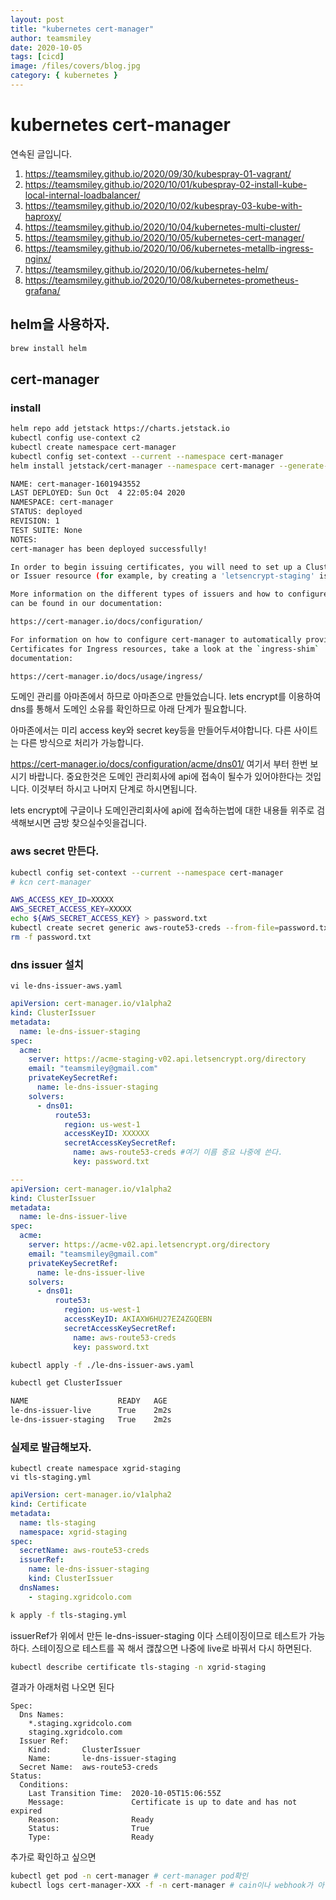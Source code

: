 ```yaml
---
layout: post
title: "kubernetes cert-manager"
author: teamsmiley
date: 2020-10-05
tags: [cicd]
image: /files/covers/blog.jpg
category: { kubernetes }
---
```


# kubernetes cert-manager

연속된 글입니다.

1. <https://teamsmiley.github.io/2020/09/30/kubespray-01-vagrant/>
1. <https://teamsmiley.github.io/2020/10/01/kubespray-02-install-kube-local-internal-loadbalancer/>
1. <https://teamsmiley.github.io/2020/10/02/kubespray-03-kube-with-haproxy/>
1. <https://teamsmiley.github.io/2020/10/04/kubernetes-multi-cluster/>
1. <https://teamsmiley.github.io/2020/10/05/kubernetes-cert-manager/>
1. <https://teamsmiley.github.io/2020/10/06/kubernetes-metallb-ingress-nginx/>
1. <https://teamsmiley.github.io/2020/10/06/kubernetes-helm/>
1. <https://teamsmiley.github.io/2020/10/08/kubernetes-prometheus-grafana/>

## helm을 사용하자.

```bash
brew install helm
```

## cert-manager

### install

```bash
helm repo add jetstack https://charts.jetstack.io
kubectl config use-context c2
kubectl create namespace cert-manager
kubectl config set-context --current --namespace cert-manager
helm install jetstack/cert-manager --namespace cert-manager --generate-name --set installCRDs=true
```

```bash
NAME: cert-manager-1601943552
LAST DEPLOYED: Sun Oct  4 22:05:04 2020
NAMESPACE: cert-manager
STATUS: deployed
REVISION: 1
TEST SUITE: None
NOTES:
cert-manager has been deployed successfully!

In order to begin issuing certificates, you will need to set up a ClusterIssuer
or Issuer resource (for example, by creating a 'letsencrypt-staging' issuer).

More information on the different types of issuers and how to configure them
can be found in our documentation:

https://cert-manager.io/docs/configuration/

For information on how to configure cert-manager to automatically provision
Certificates for Ingress resources, take a look at the `ingress-shim`
documentation:

https://cert-manager.io/docs/usage/ingress/
```

도메인 관리를 아마존에서 하므로 아마존으로 만들었습니다. lets encrypt를 이용하여 dns를 통해서 도메인 소유를 확인하므로 아래 단계가 필요합니다.

아마존에서는 미리 access key와 secret key등을 만들어두셔야합니다. 다른 사이트는 다른 방식으로 처리가 가능합니다.

https://cert-manager.io/docs/configuration/acme/dns01/ 여기서 부터 한번 보시기 바랍니다. 중요한것은 도메인 관리회사에 api에 접속이 될수가 있어야한다는 것입니다. 이것부터 하시고 나머지 단계로 하시면됩니다.

lets encrypt에 구글이나 도메인관리회사에 api에 접속하는법에 대한 내용들 위주로 검색해보시면 금방 찾으실수잇을겁니다.

### aws secret 만든다.

```bash
kubectl config set-context --current --namespace cert-manager
# kcn cert-manager
```

```bash
AWS_ACCESS_KEY_ID=XXXXX
AWS_SECRET_ACCESS_KEY=XXXXX
echo ${AWS_SECRET_ACCESS_KEY} > password.txt
kubectl create secret generic aws-route53-creds --from-file=password.txt -n cert-manager
rm -f password.txt
```

### dns issuer 설치

```
vi le-dns-issuer-aws.yaml
```

```yml
apiVersion: cert-manager.io/v1alpha2
kind: ClusterIssuer
metadata:
  name: le-dns-issuer-staging
spec:
  acme:
    server: https://acme-staging-v02.api.letsencrypt.org/directory
    email: "teamsmiley@gmail.com"
    privateKeySecretRef:
      name: le-dns-issuer-staging
    solvers:
      - dns01:
          route53:
            region: us-west-1
            accessKeyID: XXXXXX
            secretAccessKeySecretRef:
              name: aws-route53-creds #여기 이름 중요 나중에 쓴다.
              key: password.txt

---
apiVersion: cert-manager.io/v1alpha2
kind: ClusterIssuer
metadata:
  name: le-dns-issuer-live
spec:
  acme:
    server: https://acme-v02.api.letsencrypt.org/directory
    email: "teamsmiley@gmail.com"
    privateKeySecretRef:
      name: le-dns-issuer-live
    solvers:
      - dns01:
          route53:
            region: us-west-1
            accessKeyID: AKIAXW6HU27EZ4ZGQEBN
            secretAccessKeySecretRef:
              name: aws-route53-creds
              key: password.txt
```

```bash
kubectl apply -f ./le-dns-issuer-aws.yaml

kubectl get ClusterIssuer

NAME                    READY   AGE
le-dns-issuer-live      True    2m2s
le-dns-issuer-staging   True    2m2s
```

### 실제로 발급해보자.

```
kubectl create namespace xgrid-staging
vi tls-staging.yml
```

```yml
apiVersion: cert-manager.io/v1alpha2
kind: Certificate
metadata:
  name: tls-staging
  namespace: xgrid-staging
spec:
  secretName: aws-route53-creds
  issuerRef:
    name: le-dns-issuer-staging
    kind: ClusterIssuer
  dnsNames:
    - staging.xgridcolo.com
```

```bash
k apply -f tls-staging.yml
```

issuerRef가 위에서 만든 le-dns-issuer-staging 이다 스테이징이므로 테스트가 가능하다. 스테이징으로 테스트를 꼭 해서 괞찮으면 나중에 live로 바꿔서 다시 하면된다.

```bash
kubectl describe certificate tls-staging -n xgrid-staging
```

결과가 아래처럼 나오면 된다

```
Spec:
  Dns Names:
    *.staging.xgridcolo.com
    staging.xgridcolo.com
  Issuer Ref:
    Kind:       ClusterIssuer
    Name:       le-dns-issuer-staging
  Secret Name:  aws-route53-creds
Status:
  Conditions:
    Last Transition Time:  2020-10-05T15:06:55Z
    Message:               Certificate is up to date and has not expired
    Reason:                Ready
    Status:                True
    Type:                  Ready
```

추가로 확인하고 싶으면

```bash
kubectl get pod -n cert-manager # cert-manager pod확인
kubectl logs cert-manager-XXX -f -n cert-manager # cain이나 webhook가 아닌 main pod를 체크해야한다.
```

